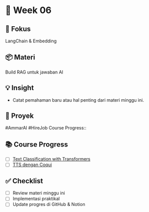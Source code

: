 # 📅 Week 06
## 🎯 Fokus
LangChain & Embedding
## 📦 Materi
Build RAG untuk jawaban AI
## 💡 Insight
- Catat pemahaman baru atau hal penting dari materi minggu ini.
## 🔧 Proyek
#AmmarAI  #HireJob
Course Progress::
## 📚 Course Progress

- [ ] [Text Classification with Transformers](https://huggingface.co/course/chapter3)
- [ ] [TTS dengan Coqui](https://learn.coqui.ai/)

## ✅ Checklist
- [ ] Review materi minggu ini
- [ ] Implementasi praktikal
- [ ] Update progres di GitHub & Notion